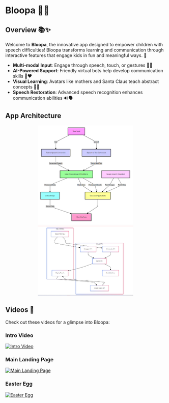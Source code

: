 # Bloopa 🌈🐾

## Overview 📚✨
Welcome to **Bloopa**, the innovative app designed to empower children with speech difficulties! Bloopa transforms learning and communication through interactive features that engage kids in fun and meaningful ways. 🌟

- **Multi-modal Input**: Engage through speech, touch, or gestures 🎤🤚
- **AI-Powered Support**: Friendly virtual bots help develop communication skills 🤖❤️
- **Visual Learning**: Avatars like mothers and Santa Claus teach abstract concepts 🌟🎅
- **Speech Restoration**: Advanced speech recognition enhances communication abilities 🔊🗣️

## App Architecture
<p align="center">
  <!-- Display the first architecture image -->
  <img src="static/images/arch-1.png" alt="Architecture 1" width="300">  

  <!-- Display the second architecture image -->
  <img src="https://raw.githubusercontent.com/daplatform/elevenlabs/main/static/images/arch-2.png" alt="Architecture 2" width="300">
</p>

## Videos 🎥
Check out these videos for a glimpse into Bloopa:

### Intro Video
[![Intro Video](https://img.youtube.com/vi/dQw4w9WgXcQ/0.jpg)](https://github.com/daplatform/elevenlabs/blob/main/static/readme-videos/bloopa-1.mp4)

### Main Landing Page
[![Main Landing Page](https://img.youtube.com/vi/dQw4w9WgXcQ/0.jpg)](https://github.com/daplatform/elevenlabs/blob/main/static/readme-videos/bloopa-2.mp4)

### Easter Egg
[![Easter Egg](https://img.youtube.com/vi/dQw4w9WgXcQ/0.jpg)](https://github.com/daplatform/elevenlabs/blob/main/static/readme-videos/bloopa-3.mp4)
